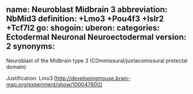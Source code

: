 name: Neuroblast Midbrain 3
abbreviation: NbMid3
definition: +Lmo3 +Pou4f3 +Islr2 +Tcf7l2
go:
shogoin: 
uberon:
categories: Ectodermal Neuronal Neuroectodermal
version: 2
synonyms:
---

Neuroblast of the Midbrain type 3 (COmmissural/juxtacomissural pretectal domain)

Justification:
Lmo3 [http://developingmouse.brain-map.org/experiment/show/100047600]